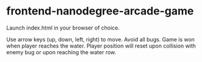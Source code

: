 frontend-nanodegree-arcade-game
===============================

Launch index.html in your browser of choice.

Use arrow keys (up, down, left, right) to move. Avoid all bugs. Game is won when player reaches the water. Player position will reset upon collision with enemy bug or upon reaching the water row.